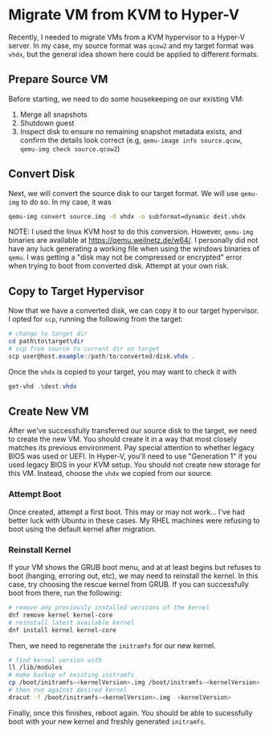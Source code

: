 # Migrate VM from KVM to Hyper-V

Recently, I needed to migrate VMs from a KVM hypervisor to a Hyper-V server. In my case, my source format was `qcow2` and my target format was `vhdx`, but the general idea shown here could be applied to different formats.

## Prepare Source VM

Before starting, we need to do some housekeeping on our existing VM:

1. Merge all snapshots
2. Shutdown guest
3. Inspect disk to ensure no remaining snapshot metadata exists, and confirm the details look correct (e.g, `qemu-image info source.qcow`, `qemu-img check source.qcow2`)

## Convert Disk

Next, we will convert the source disk to our target format. We will use `qemu-img` to do so. In my case, it was

```bash
qemu-img convert source.img -O vhdx -o subformat=dynamic dest.vhdx
```

NOTE: I used the linux KVM host to do this conversion. However, `qemu-img` binaries are available at <https://qemu.weilnetz.de/w64/>. I personally did not have any luck generating a working file when using the windows binaries of `qemu`. I was getting a "disk may not be compressed or encrypted" error when trying to boot from converted disk. Attempt at your own risk.

## Copy to Target Hypervisor

Now that we have a converted disk, we can copy it to our target hypervisor. I opted for `scp`, running the following from the target:

```powershell
# change to target dir
cd path\to\target\dir
# scp from source to current dir on target
scp user@host.example:/path/to/converted/disk.vhdx .
```

Once the `vhdx` is copied to your target, you may want to check it with

```powershell
get-vhd .\dest.vhdx
```

## Create New VM

After we've successfully transferred our source disk to the target, we need to create the new VM. You should create it in a way that most closely matches its previous environment. Pay special attention to whether legacy BIOS was used or UEFI. In Hyper-V, you'll need to use "Generation 1" if you used legacy BIOS in your KVM setup. You should not create new storage for this VM. Instead, choose the `vhdx` we copied from our source.

### Attempt Boot

Once created, attempt a first boot. This may or may not work... I've had better luck with Ubuntu in these cases. My RHEL machines were refusing to boot using the default kernel after migration.

### Reinstall Kernel

If your VM shows the GRUB boot menu, and at at least begins but refuses to boot (hanging, erroring out, etc), we may need to reinstall the kernel. In this case, try choosing the rescue kernel from GRUB. If you can successfully boot from there, run the following:

```bash
# remove any previously installed versions of the kernel
dnf remove kernel kernel-core
# reinstall latest available kernel
dnf install kernel kernel-core
```

Then, we need to regenerate the `initramfs` for our new kernel.

```bash
# find kernel version with
ll /lib/modules
# make backup of existing initramfs
cp /boot/initramfs-<kernelVersion>.img /boot/initramfs-<kernelVersion>.img.bak
# then run against desired kernel
dracut -f /boot/initramfs-<kernelVersion>.img  <kernelVersion>
```

Finally, once this finishes, reboot again. You should be able to sucessfully boot with your new kernel and freshly generated `initramfs`.
